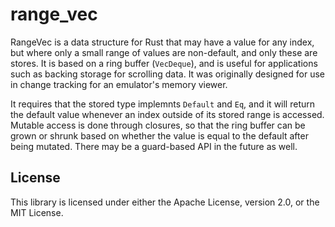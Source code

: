 # range_vec

RangeVec is a data structure for Rust that may have a value for any index, but where only a small range of values are non-default, and only these are stores. It is based on a ring buffer (`VecDeque`), and is useful for applications such as backing storage for scrolling data. It was originally designed for use in change tracking for an emulator's memory viewer.

It requires that the stored type implemnts `Default` and `Eq`, and it will return the default value whenever an index outside of its stored range is accessed. Mutable access is done through closures, so that the ring buffer can be grown or shrunk based on whether the value is equal to the default after being mutated. There may be a guard-based API in the future as well.

## License

This library is licensed under either the Apache License, version 2.0, or the MIT License.
